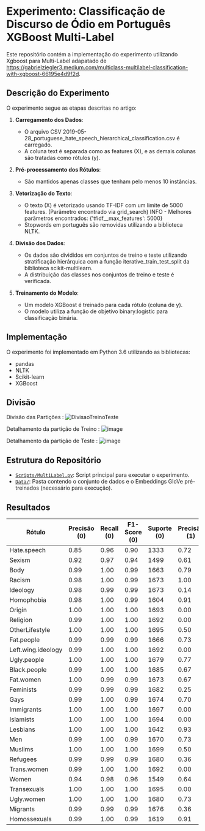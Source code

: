# Experimento: Classificação de Discurso de Ódio em Português XGBoost Multi-Label

Este repositório contém a implementação do experimento utilizando Xgboost para Multi-Label adapatado de https://gabrielziegler3.medium.com/multiclass-multilabel-classification-with-xgboost-66195e4d9f2d. 

## Descrição do Experimento
O experimento segue as etapas descritas no artigo:

1. **Carregamento dos Dados**:
   - O arquivo CSV 2019-05-28_portuguese_hate_speech_hierarchical_classification.csv é carregado.
   - A coluna text é separada como as features (X), e as demais colunas são tratadas como rótulos (y).

2. **Pré-processamento dos Rótulos**:
     - São mantidos apenas classes que tenham pelo menos 10 instâncias. 

3. **Vetorização do Texto**:
   - O texto (X) é vetorizado usando TF-IDF com um limite de 5000 features.
     (Parâmetro encontrado via grid_search)
     INFO - Melhores parâmetros encontrados: {'tfidf__max_features': 5000}
   - Stopwords em português são removidas utilizando a biblioteca NLTK.
      
4. **Divisão dos Dados**:
   - Os dados são divididos em conjuntos de treino e teste utilizando stratificação hierárquica com a função iterative_train_test_split da biblioteca scikit-multilearn.
   - A distribuição das classes nos conjuntos de treino e teste é verificada.
  
5. **Treinamento do Modelo**:
   - Um modelo XGBoost é treinado para cada rótulo (coluna de y).
   - O modelo utiliza a função de objetivo binary:logistic para classificação binária.
     
## Implementação
O experimento foi implementado em Python 3.6 utilizando as bibliotecas:
- pandas
- NLTK
- Scikit-learn
- XGBoost

## Divisão

Divisão das Partições :
![DivisaoTreinoTeste](https://github.com/user-attachments/assets/9025a93e-c141-4d58-b593-68b27f6cbc89)


Detalhamento da partição de Treino :
![image](https://github.com/user-attachments/assets/dd2d8d46-41b8-448e-8516-671de5cadc13)

Detalhamento da partição de Teste :
![image](https://github.com/user-attachments/assets/5b141df6-de9d-4437-a99c-0a30a8401d76)


## Estrutura do Repositório
- [`Scripts/MultiLabel.py`](https://github.com/Carlosbera7/ClassificadorMultiLabel/blob/main/Script/MultiLabel.py): Script principal para executar o experimento.
- [`Data/`](https://github.com/Carlosbera7/ClassificadorMultiLabel/tree/main/Data): Pasta contendo o conjunto de dados e o Embeddings GloVe pré-treinados (necessário para execução).

## Resultados

| Rótulo | Precisão (0) | Recall (0) | F1-Score (0) | Suporte (0) | Precisão (1) | Recall (1) | F1-Score (1) | Suporte (1) | Acurácia | Macro Avg. (F1) | Weighted Avg. (F1) |
| ------ | ------------ | ---------- | ------------ | ----------- | ------------ | ---------- | ------------ | ----------- | -------- | --------------- | ------------------ |
| Hate.speech      | 0.85         | 0.96       | 0.90         | 1333        | 0.72         | 0.39       | 0.51         | 368         | 0.84     | 0.71            | 0.82               |
| Sexism      | 0.92         | 0.97       | 0.94         | 1499        | 0.61         | 0.37       | 0.46         | 202         | 0.90     | 0.70            | 0.89               |
| Body      | 0.99         | 1.00       | 0.99         | 1663        | 0.79         | 0.68       | 0.73         | 38          | 0.99     | 0.86            | 0.99               |
| Racism      | 0.98         | 1.00       | 0.99         | 1673        | 1.00         | 0.07       | 0.13         | 28          | 0.98     | 0.56            | 0.98               |
| Ideology      | 0.98         | 0.99       | 0.99         | 1673        | 0.14         | 0.07       | 0.10         | 28          | 0.98     | 0.54            | 0.97               |
| Homophobia      | 0.98         | 1.00       | 0.99         | 1604        | 0.91         | 0.64       | 0.75         | 97          | 0.98     | 0.87            | 0.97               |
| Origin      | 1.00         | 1.00       | 1.00         | 1693        | 0.00         | 0.00       | 0.00         | 8           | 0.99     | 0.50            | 0.99               |
| Religion      | 0.99         | 1.00       | 1.00         | 1692        | 0.00         | 0.00       | 0.00         | 9           | 0.99     | 0.50            | 0.99               |
| OtherLifestyle      | 1.00         | 1.00       | 1.00         | 1695        | 0.50         | 0.17       | 0.25         | 6           | 1.00     | 0.62            | 1.00               |
| Fat.people      | 0.99         | 0.99       | 0.99         | 1666        | 0.73         | 0.69       | 0.71         | 35          | 0.99     | 0.85            | 0.99               |
| Left.wing.ideology     | 0.99         | 1.00       | 1.00         | 1692        | 0.00         | 0.00       | 0.00         | 9           | 0.99     | 0.50            | 0.99               |
| Ugly.people     | 1.00         | 1.00       | 1.00         | 1679        | 0.77         | 0.77       | 0.77         | 22          | 0.99     | 0.88            | 0.99               |
| Black.people     | 0.99         | 1.00       | 1.00         | 1685        | 0.67         | 0.12       | 0.21         | 16          | 0.99     | 0.60            | 0.99               |
| Fat.women     | 1.00         | 0.99       | 0.99         | 1673        | 0.67         | 0.79       | 0.72         | 28          | 0.99     | 0.86            | 0.99               |
| Feminists     | 0.99         | 0.99       | 0.99         | 1682        | 0.25         | 0.16       | 0.19         | 19          | 0.99     | 0.59            | 0.98               |
| Gays     | 0.99         | 1.00       | 0.99         | 1674        | 0.70         | 0.26       | 0.38         | 27          | 0.99     | 0.69            | 0.98               |
| Immigrants     | 1.00         | 1.00       | 1.00         | 1697        | 0.00         | 0.00       | 0.00         | 4           | 1.00     | 0.50            | 1.00               |
| Islamists     | 1.00         | 1.00       | 1.00         | 1694        | 0.00         | 0.00       | 0.00         | 7           | 1.00     | 0.50            | 0.99               |
| Lesbians     | 1.00         | 1.00       | 1.00         | 1642        | 0.93         | 0.95       | 0.94         | 59          | 1.00     | 0.97            | 1.00               |
| Men     | 0.99         | 1.00       | 0.99         | 1670        | 0.73         | 0.35       | 0.48         | 31          | 0.99     | 0.74            | 0.98               |
| Muslims     | 1.00         | 1.00       | 1.00         | 1699        | 0.50         | 0.50       | 0.50         | 2           | 1.00     | 0.75            | 1.00               |
| Refugees     | 0.99         | 0.99       | 0.99         | 1680        | 0.36         | 0.38       | 0.37         | 21          | 0.98     | 0.68            | 0.98               |
| Trans.women     | 0.99         | 1.00       | 1.00         | 1692        | 0.00         | 0.00       | 0.00         | 9           | 0.99     | 0.50            | 0.99               |
| Women     | 0.94         | 0.98       | 0.96         | 1549        | 0.64         | 0.36       | 0.46         | 152         | 0.92     | 0.71            | 0.92               |
| Transexuals     | 1.00         | 1.00       | 1.00         | 1695        | 0.00         | 0.00       | 0.00         | 6           | 1.00     | 0.50            | 0.99               |
| Ugly.women     | 1.00         | 1.00       | 1.00         | 1680        | 0.73         | 0.76       | 0.74         | 21          | 0.99     | 0.87            | 0.99               |
| Migrants     | 0.99         | 0.99       | 0.99         | 1676        | 0.36         | 0.36       | 0.36         | 25          | 0.98     | 0.68            | 0.98               |
| Homossexuals     | 0.99         | 1.00       | 0.99         | 1619        | 0.91         | 0.71       | 0.79         | 82          | 0.98     | 0.89            | 0.98               |





